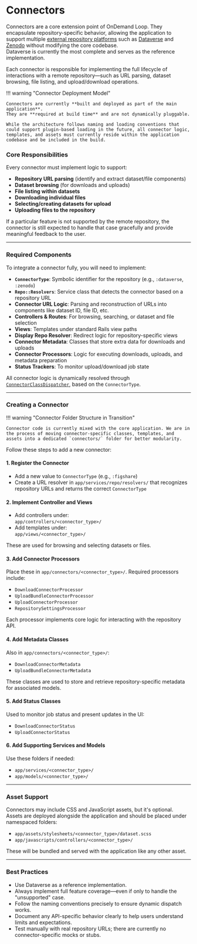 # Connectors
Connectors are a core extension point of OnDemand Loop.
They encapsulate repository-specific behavior, allowing the application to support multiple [external repository platforms](../user_guide/supported_repositories.md) such as [Dataverse](https://dataverse.org) and [Zenodo](https://zenodo.org) without modifying the core codebase.  
Dataverse is currently the most complete and serves as the reference implementation.

Each connector is responsible for implementing the full lifecycle of interactions with a remote repository—such as URL parsing, dataset browsing, file listing, and upload/download operations.

!!! warning "Connector Deployment Model"

    Connectors are currently **built and deployed as part of the main application**.
    They are **required at build time** and are not dynamically pluggable.

    While the architecture follows naming and loading conventions that could support plugin-based loading in the future, all connector logic, templates, and assets must currently reside within the application codebase and be included in the build.


### Core Responsibilities
Every connector must implement logic to support:

- **Repository URL parsing** (identify and extract dataset/file components)
- **Dataset browsing** (for downloads and uploads)
- **File listing within datasets**
- **Downloading individual files**
- **Selecting/creating datasets for upload**
- **Uploading files to the repository**

If a particular feature is not supported by the remote repository, the connector is still expected to handle that case gracefully and provide meaningful feedback to the user.

---

### Required Components
To integrate a connector fully, you will need to implement:

- **`ConnectorType`**: Symbolic identifier for the repository (e.g., `:dataverse`, `:zenodo`)
- **`Repo::Resolvers`**: Service class that detects the connector based on a repository URL
- **Connector URL Logic**: Parsing and reconstruction of URLs into components like dataset ID, file ID, etc.
- **Controllers & Routes**: For browsing, searching, or dataset and file selection
- **Views**: Templates under standard Rails view paths
- **Display Repo Resolver**: Redirect logic for repository-specific views
- **Connector Metadata**: Classes that store extra data for downloads and uploads
- **Connector Processors**: Logic for executing downloads, uploads, and metadata preparation
- **Status Trackers**: To monitor upload/download job state

All connector logic is dynamically resolved through [`ConnectorClassDispatcher`](https://github.com/IQSS/ondemand-loop/blob/main/application/app/connectors/connector_class_dispatcher.rb), based on the `ConnectorType`.

---

### Creating a Connector
!!! warning "Connector Folder Structure in Transition"

    Connector code is currently mixed with the core application. We are in the process of moving connector-specific classes, templates, and assets into a dedicated `connectors/` folder for better modularity.

Follow these steps to add a new connector:

#### 1. Register the Connector
- Add a new value to `ConnectorType` (e.g., `:figshare`)
- Create a URL resolver in `app/services/repo/resolvers/` that recognizes repository URLs and returns the correct `ConnectorType`

#### 2. Implement Controller and Views
- Add controllers under:  
  `app/controllers/<connector_type>/`
- Add templates under:  
  `app/views/<connector_type>/`

These are used for browsing and selecting datasets or files.

#### 3. Add Connector Processors
Place these in `app/connectors/<connector_type>/`. Required processors include:

- `DownloadConnectorProcessor`
- `UploadBundleConnectorProcessor`
- `UploadConnectorProcessor`
- `RepositorySettingsProcessor`

Each processor implements core logic for interacting with the repository API.

#### 4. Add Metadata Classes
Also in `app/connectors/<connector_type>/`:

- `DownloadConnectorMetadata`
- `UploadBundleConnectorMetadata`

These classes are used to store and retrieve repository-specific metadata for associated models.

#### 5. Add Status Classes
Used to monitor job status and present updates in the UI:

- `DownloadConnectorStatus`
- `UploadConnectorStatus`

#### 6. Add Supporting Services and Models
Use these folders if needed:

- `app/services/<connector_type>/`
- `app/models/<connector_type>/`

---

### Asset Support
Connectors may include CSS and JavaScript assets, but it's optional. Assets are deployed alongside the application and should be placed under namespaced folders:

- `app/assets/stylesheets/<connector_type>/dataset.scss`
- `app/javascripts/controllers/<connector_type>/`


These will be bundled and served with the application like any other asset.

---

### Best Practices

- Use Dataverse as a reference implementation.
- Always implement full feature coverage—even if only to handle the "unsupported" case.
- Follow the naming conventions precisely to ensure dynamic dispatch works.
- Document any API-specific behavior clearly to help users understand limits and expectations.
- Test manually with real repository URLs; there are currently no connector-specific mocks or stubs.
